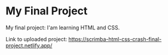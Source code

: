 # My Final Project

My final project: I'am learning HTML and CSS.

Link to uploaded project: https://scrimba-html-css-crash-final-project.netlify.app/
